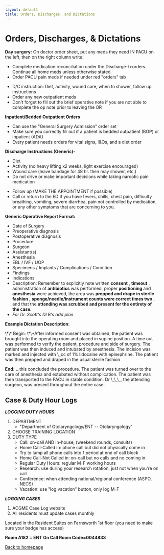 ```yaml
---
layout: default
title: Orders, Discharges, and Dictations
---
```

<h1>
Orders, Discharges, & Dictations
</h1>
<p>
<strong>Day surgery:</strong> On doctor order sheet, put any meds they need IN PACU on the left, then on the
right column write:
</p>
<ul>
<li>
Complete medication reconciliation under the Discharge-\>orders. Continue all home meds unless otherwise stated
</li>
<li>
Order PACU pain meds if needed under red "orders" tab
</li>
</ul>
<ul>
<li>
D/C instruction: Diet, activity, wound care, when to shower, follow up instructions
</li>
<li>
Order any new outpatient meds
</li>
<li>
Don't forget to fill out the brief operative note if you are not able to complete the op note prior to leaving the OR
</li>
</ul>
<p>
<strong>Inpatient/Bedded Outpatient Orders</strong>
</p>
<ul>
<li>
Can use the "General Surgery Admission" order set
</li>
<li>
Make sure you correctly fill out if a patient is bedded outpatient (BOP) or inpatient (ADA)
</li>
<li>
Every patient needs orders for vital signs, I&Os, and a diet order
</li>
</ul>
<p>
<strong>Discharge Instructions (Generic)-</strong>
</p>
<ul>
<li>
Diet
</li>
<li>
Activity (no heavy lifting x2 weeks, light exercise encouraged)
</li>
<li>
Wound care (leave bandage for 48 hr. then may shower, etc.)
</li>
<li>
Do not drive or make important decisions while taking narcotic pain medication
</li>
</ul>
<ul>
<li>
Follow up (MAKE THE APPOINTMENT if possible)
</li>
<li>
Call or return to the ED if you have fevers, chills, chest pain, difficulty breathing, vomiting, severe diarrhea, pain not controlled by medication, or any other symptoms that are concerning to you.
</li>
</ul>
<p>
<strong>Generic Operative Report Format:</strong>
</p>
<ul>
<li>
Date of Surgery
</li>
<li>
Preoperative diagnosis
</li>
<li>
Postoperative diagnosis
</li>
<li>
Procedure
</li>
<li>
Surgeon
</li>
<li>
Assistant(s)
</li>
<li>
Anesthesia
</li>
<li>
EBL / IVF / UOP
</li>
<li>
Specimens / Implants / Complications / Condition
</li>
<li>
Findings
</li>
<li>
Indications
</li>
<li>
Description: Remember to explicitly note written <strong>consent</strong> , <strong>timeout</strong> , administration of <strong>antibiotics</strong> was performed, proper <strong>positioning</strong> and <strong>anesthesia</strong> were achieved, the area was <strong>prepped and drape in sterile fashion</strong> , <strong>sponge/needle/instrument counts were correct times two</strong> , and that the <strong>attending was scrubbed and present for the entirety of the case</strong>.
</li>
<li>
<em>For Dr. Scott's DLB's add plan</em>
</li>
</ul>
<p>
<strong>Example Dictation Description:</strong>
</p>
<p>
\*\* Begin: \*\*After informed consent was obtained, the patient was brought into the operating room and
placed in supine position. A time out was performed to verify the patient, procedure and side of
surgery. The patient was then induced and intubated by anesthesia. The incision was marked and
injected with \_cc of 1% lidocaine with epinephrine. The patient was then prepped and draped in the
usual sterile fashion
</p>
<p>
<strong>End:</strong> ...this concluded the procedure. The patient was turned over to the care of anesthesia and
extubated without complication. The patient was then transported to the PACU in stable condition. Dr
\_\_\_, the attending surgeon, was present throughout the entire case.
</p>
<p>
<strong><em> </em></strong>
</p>
<h2>
Case & Duty Hour Logs
</h2>
<p>
<strong><em>LOGGING DUTY HOURS</em></strong>
</p>
<ol>
<li>
DEPARTMENT
<ul>
<li>
"Department of Otolaryngology/ENT -- Otolaryngology"
</li>
</ul>
</li>
<li>
CHOOSE TRAINING LOCATION
</li>
<li>
DUTY TYPE
<ul>
<li>
Call: on-call AND in-house, (weekend rounds, consults)
</li>
<li>
Home Call-Called in: phone call but did not physically come in
</li>
<li>
Try to lump all phone calls into 1 period at end of call block
</li>
<li>
Home Call-Not Called in: on-call but no calls and no coming in
</li>
<li>
Regular Duty Hours: regular M-F working hours
</li>
<li>
Research: use during your research rotation, just not when you're on call
</li>
<li>
Conference: when attending national/regional conference (ASPO, NEOS)
</li>
<li>
Vacation: use "log vacation" button, only log M-F
</li>
</ul>
</li>
</ol>
<p>
<strong><em>LOGGING CASES</em></strong>
</p>
<ol>
<li>
ACGME Case Log website
</li>
<li>
All residents must update cases monthly
</li>
</ol>
<p>
Located in the Resident Suites on Farnsworth 1st floor (you need to make sure your badge has access)
</p>
<p>
<strong>Room A182 = ENT On Call Room</strong><strong> Code=0044833</strong>
</p>
<p>
<a href="index.html">Back to homepage</a>
</p>
